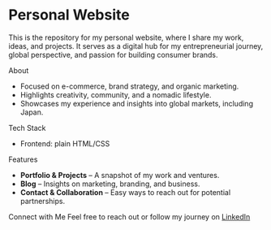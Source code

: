 # Personal Website

This is the repository for my personal website, where I share my work, ideas, and projects. It serves as a digital hub for my entrepreneurial journey, global perspective, and passion for building consumer brands.

About
- Focused on e-commerce, brand strategy, and organic marketing.
- Highlights creativity, community, and a nomadic lifestyle.
- Showcases my experience and insights into global markets, including Japan.

Tech Stack
- Frontend: plain HTML/CSS

Features
- **Portfolio & Projects** – A snapshot of my work and ventures.
- **Blog** – Insights on marketing, branding, and business.
- **Contact & Collaboration** – Easy ways to reach out for potential partnerships.

Connect with Me
Feel free to reach out or follow my journey on [LinkedIn](https://www.linkedin.com/in/samuelmindel)
